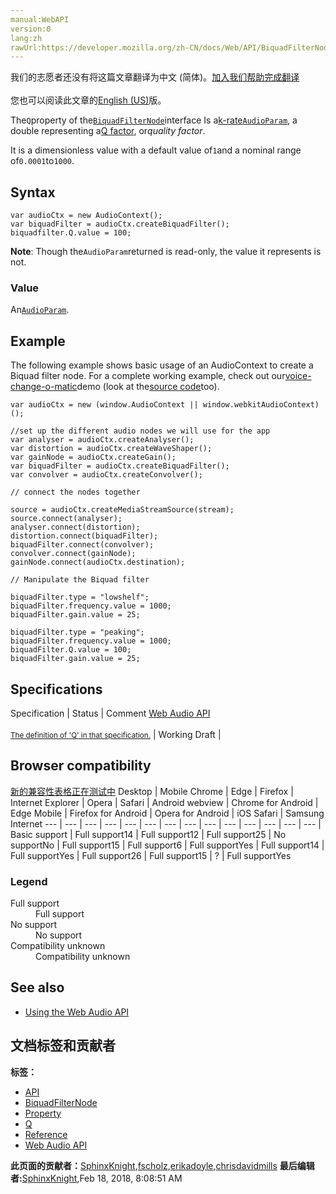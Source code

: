 ```yaml
---
manual:WebAPI
version:0
lang:zh
rawUrl:https://developer.mozilla.org/zh-CN/docs/Web/API/BiquadFilterNode/Q
---
```




<bdi>我们的志愿者还没有将这篇文章翻译为<bdi>中文 (简体)</bdi>。[加入我们帮助完成翻译](%23271 "")<br></br>您也可以阅读此文章的[English (US)](%14232 "")版。</bdi>






The`Q`property of the[`BiquadFilterNode`](%13984 "The BiquadFilterNode interface represents a simple low-order filter, and is created using the AudioContext.createBiquadFilter() method. It is an AudioNode that can represent different kinds of filters, tone control devices, and graphic equalizers.")interface Is a[k-rate](%9828 "")[`AudioParam`](%3874 "There are two kinds of AudioParam, a-rate and k-rate parameters:"), a double representing a[Q factor](%4122 "http://en.wikipedia.org/wiki/Q_factor"), or<em>quality factor</em>.



It is a dimensionless value with a default value of`1`and a nominal range of`0.0001`to`1000`.



## Syntax<a name="Syntax"></a>

```
var audioCtx = new AudioContext();
var biquadFilter = audioCtx.createBiquadFilter();
biquadfilter.Q.value = 100;
```


**Note**: Though the`AudioParam`returned is read-only, the value it represents is not.



### Value<a name="Value"></a>


An[`AudioParam`](%3874 "There are two kinds of AudioParam, a-rate and k-rate parameters:").


## Example<a name="Example"></a>


The following example shows basic usage of an AudioContext to create a Biquad filter node. For a complete working example, check out our[voice-change-o-matic](%3848 "")demo (look at the[source code](%4130 "")too).


```
var audioCtx = new (window.AudioContext || window.webkitAudioContext)();

//set up the different audio nodes we will use for the app
var analyser = audioCtx.createAnalyser();
var distortion = audioCtx.createWaveShaper();
var gainNode = audioCtx.createGain();
var biquadFilter = audioCtx.createBiquadFilter();
var convolver = audioCtx.createConvolver();

// connect the nodes together

source = audioCtx.createMediaStreamSource(stream);
source.connect(analyser);
analyser.connect(distortion);
distortion.connect(biquadFilter);
biquadFilter.connect(convolver);
convolver.connect(gainNode);
gainNode.connect(audioCtx.destination);

// Manipulate the Biquad filter

biquadFilter.type = "lowshelf";
biquadFilter.frequency.value = 1000;
biquadFilter.gain.value = 25;

biquadFilter.type = "peaking";
biquadFilter.frequency.value = 1000;
biquadFilter.Q.value = 100;
biquadFilter.gain.value = 25;
```

## Specifications<a name="Specifications"></a>
Specification | Status | Comment 
[Web Audio API<br></br><small>The definition of &#39;Q&#39; in that specification.</small>](%23272 "") | Working Draft |  


## Browser compatibility<a name="Browser_compatibility"></a>
[新的兼容性表格正在测试中<i></i>](%3360 "")
<abbr>Desktop<i></i></abbr> | <abbr>Mobile<i></i></abbr> 
<abbr>Chrome<i></i></abbr> | <abbr>Edge<i></i></abbr> | <abbr>Firefox<i></i></abbr> | <abbr>Internet Explorer<i></i></abbr> | <abbr>Opera<i></i></abbr> | <abbr>Safari<i></i></abbr> | <abbr>Android webview<i></i></abbr> | <abbr>Chrome for Android<i></i></abbr> | <abbr>Edge Mobile<i></i></abbr> | <abbr>Firefox for Android<i></i></abbr> | <abbr>Opera for Android<i></i></abbr> | <abbr>iOS Safari<i></i></abbr> | <abbr>Samsung Internet<i></i></abbr> 
 ---  |  ---  |  ---  |  ---  |  ---  |  ---  |  ---  |  ---  |  ---  |  ---  |  ---  |  ---  |  ---  |  ---  | 
Basic support | <abbr>Full support</abbr>14 | <abbr>Full support</abbr>12 | <abbr>Full support</abbr>25 | <abbr>No support</abbr>No | <abbr>Full support</abbr>15 | <abbr>Full support</abbr>6 | <abbr>Full support</abbr>Yes | <abbr>Full support</abbr>14 | <abbr>Full support</abbr>Yes | <abbr>Full support</abbr>26 | <abbr>Full support</abbr>15 | <abbr>?</abbr> | <abbr>Full support</abbr>Yes 


### Legend<a name="Legend"></a>
<dl><dt id=''><abbr>Full support</abbr></dt><dd>Full support</dd><dt id=''><abbr>No support</abbr></dt><dd>No support</dd><dt id=''><abbr>Compatibility unknown</abbr></dt><dd>Compatibility unknown</dd></dl>


## See also<a name="See_also"></a>

* [Using the Web Audio API](%3811 "")



## 文档标签和贡献者
**标签：**
* [API](%50 "")
* [BiquadFilterNode](%23266 "")
* [Property](%14490 "")
* [Q](%23273 "")
* [Reference](%3381 "")
* [Web Audio API](%3830 "")

**此页面的贡献者：**[SphinxKnight](%191 ""),[fscholz](%60 ""),[erikadoyle](%3894 ""),[chrisdavidmills](%3495 "")
**最后编辑者:**[SphinxKnight](%191 ""),<time>Feb 18, 2018, 8:08:51 AM</time>


